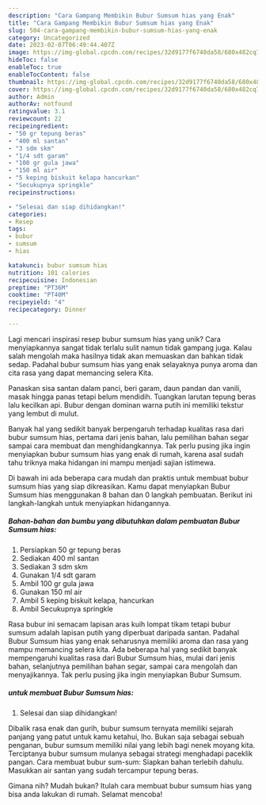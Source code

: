 ```yaml
---
description: "Cara Gampang Membikin Bubur Sumsum hias yang Enak"
title: "Cara Gampang Membikin Bubur Sumsum hias yang Enak"
slug: 504-cara-gampang-membikin-bubur-sumsum-hias-yang-enak
category: Uncategorized
date: 2023-02-07T06:49:44.407Z
image: https://img-global.cpcdn.com/recipes/32d9177f6740da58/680x482cq70/bubur-sumsum-hias-foto-resep-utama.jpg
hideToc: false
enableToc: true
enableTocContent: false
thumbnail: https://img-global.cpcdn.com/recipes/32d9177f6740da58/680x482cq70/bubur-sumsum-hias-foto-resep-utama.jpg
cover: https://img-global.cpcdn.com/recipes/32d9177f6740da58/680x482cq70/bubur-sumsum-hias-foto-resep-utama.jpg
author: Admin
authorAv: notfound
ratingvalue: 3.1
reviewcount: 22
recipeingredient:
- "50 gr tepung beras"
- "400 ml santan"
- "3 sdm skm"
- "1/4 sdt garam"
- "100 gr gula jawa"
- "150 ml air"
- "5 keping biskuit kelapa hancurkan"
- "Secukupnya springkle"
recipeinstructions:

- "Selesai dan siap dihidangkan!"
categories:
- Resep
tags:
- bubur
- sumsum
- hias

katakunci: bubur sumsum hias 
nutrition: 101 calories
recipecuisine: Indonesian
preptime: "PT36M"
cooktime: "PT40M"
recipeyield: "4"
recipecategory: Dinner

---
```





Lagi mencari inspirasi resep bubur sumsum hias yang unik? Cara menyiapkannya sangat tidak terlalu sulit namun tidak gampang juga. Kalau salah mengolah maka hasilnya tidak akan memuaskan dan bahkan tidak sedap. Padahal bubur sumsum hias yang enak selayaknya punya aroma dan cita rasa yang dapat memancing selera Kita.





Panaskan sisa santan dalam panci, beri garam, daun pandan dan vanili, masak hingga panas tetapi belum mendidih. Tuangkan larutan tepung beras lalu kecilkan api. Bubur dengan dominan warna putih ini memiliki tekstur yang lembut di mulut.

Banyak hal yang sedikit banyak berpengaruh terhadap kualitas rasa dari bubur sumsum hias, pertama dari jenis bahan, lalu pemilihan bahan segar sampai cara membuat dan menghidangkannya. Tak perlu pusing jika ingin menyiapkan bubur sumsum hias yang enak di rumah, karena asal sudah tahu triknya maka hidangan ini mampu menjadi sajian istimewa.






Di bawah ini ada beberapa cara mudah dan praktis untuk membuat bubur sumsum hias yang siap dikreasikan. Kamu dapat menyiapkan Bubur Sumsum hias menggunakan 8 bahan dan 0 langkah pembuatan. Berikut ini langkah-langkah untuk menyiapkan hidangannya.

<!--inarticleads1-->

##### Bahan-bahan dan bumbu yang dibutuhkan dalam pembuatan Bubur Sumsum hias:

1. Persiapkan 50 gr tepung beras
1. Sediakan 400 ml santan
1. Sediakan 3 sdm skm
1. Gunakan 1/4 sdt garam
1. Ambil 100 gr gula jawa
1. Gunakan 150 ml air
1. Ambil 5 keping biskuit kelapa, hancurkan
1. Ambil Secukupnya springkle


Rasa bubur ini semacam lapisan aras kuih lompat tikam tetapi bubur sumsum adalah lapisan putih yang diperbuat daripada santan. Padahal Bubur Sumsum hias yang enak seharusnya memiliki aroma dan rasa yang mampu memancing selera kita. Ada beberapa hal yang sedikit banyak mempengaruhi kualitas rasa dari Bubur Sumsum hias, mulai dari jenis bahan, selanjutnya pemilihan bahan segar, sampai cara mengolah dan menyajikannya. Tak perlu pusing jika ingin menyiapkan Bubur Sumsum. 

<!--inarticleads2-->

#####  untuk membuat Bubur Sumsum hias:


1. Selesai dan siap dihidangkan!

Dibalik rasa enak dan gurih, bubur sumsum ternyata memiliki sejarah panjang yang patut untuk kamu ketahui, lho. Bukan saja sebagai sebuah penganan, bubur sumsum memiliki nilai yang lebih bagi nenek moyang kita. Terciptanya bubur sumsum mulanya sebagai strategi menghadapi paceklik pangan. Cara membuat bubur sum-sum: Siapkan bahan terlebih dahulu. Masukkan air santan yang sudah tercampur tepung beras. 

Gimana nih? Mudah bukan? Itulah cara membuat bubur sumsum hias yang bisa anda lakukan di rumah. Selamat mencoba!
